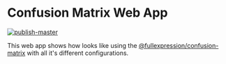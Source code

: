 # Confusion Matrix Web App

[![publish-master](https://github.com/FullExpression/confusion-matrix/actions/workflows/publish-master.yml/badge.svg?branch=master)](https://github.com/FullExpression/confusion-matrix/actions/workflows/publish-master.yml)

This web app shows how looks like using the [@fullexpression/confusion-matrix](https://github.com/FullExpression/confusion-matrix/tree/master/projects/confusion-matrix) with all it's different configurations.